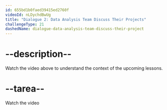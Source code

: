 ```yaml
---
id: 655bd1b0faed39415ed2760f
videoId: nLDychdBwUg
title: "Dialogue 2: Data Analysis Team Discuss Their Projects"
challengeType: 21
dashedName: dialogue-data-analysis-team-discuss-their-project
---
```


# --description--

Watch the video above to understand the context of the upcoming lessons.

# --tarea--

Watch the video

